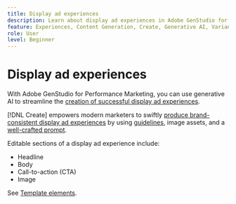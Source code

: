 ```yaml
---
title: Display ad experiences
description: Learn about display ad experiences in Adobe GenStudio for Performance Marketing.
feature: Experiences, Content Generation, Create, Generative AI, Variant Generation
role: User
level: Beginner
---
```


# Display ad experiences

With Adobe GenStudio for Performance Marketing, you can use generative AI to streamline the [creation of successful display ad experiences](/help/user-guide/create/create-display-ad.md).

[!DNL Create] empowers modern marketers to swiftly [produce brand-consistent display ad experiences](/help/user-guide/create/create-email-experience.md) by using [guidelines](/help/user-guide/guidelines/overview.md), image assets, and a [well-crafted prompt](/help/user-guide/effective-prompts.md).

Editable sections of a display ad experience include:

* Headline
* Body
* Call-to-action (CTA)
* Image

See [Template elements](/help/user-guide/content/use-templates.md#template-elements).
